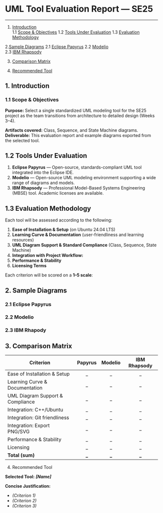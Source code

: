 # UML Tool Evaluation Report — SE25

---

1. [Introduction](#1-introduction)  
   1.1 [Scope & Objectives](#11-scope--objectives) 
   1.2 [Tools Under Evaluation](#12-tools-under-evaluation)
   1.3 [Evaluation Methodology](#13-evaluation-methodology) 
  
2.[Sample Diagrams](#9-sample-diagrams)
   2.1 [Eclipse Papyrus](#21-eclipse-papyrus) 
   2.2 [Modelio](#22-modelio)  
   2.3 [IBM Rhapsody](#23-ibm-rhapsody)

3. [Comparison Matrix](#3-comparison-matrix) 

4. [Recommended Tool](#4-recommended-tool) 


## 1. Introduction 

### 1.1 Scope & Objectives
**Purpose:** Select a single standardized UML modeling tool for the SE25 project as the team transitions from architecture to detailed design (Weeks 3–4).  

**Artifacts covered:** Class, Sequence, and State Machine diagrams.  
**Deliverable:** This evaluation report and example diagrams exported from the selected tool.  



## 1.2 Tools Under Evaluation
1. **Eclipse Papyrus** — Open-source, standards-compliant UML tool integrated into the Eclipse IDE.  
2. **Modelio** — Open-source UML modeling environment supporting a wide range of diagrams and models.  
3. **IBM Rhapsody** — Professional Model-Based Systems Engineering (MBSE) tool. Academic licenses are available.


## 1.3 Evaluation Methodology
Each tool will be assessed according to the following:

  1. **Ease of Installation & Setup** (on Ubuntu 24.04 LTS)  
  2. **Learning Curve & Documentation** (user-friendliness and learning resources)  
  3. **UML Diagram Support & Standard Compliance** (Class, Sequence, State Machine)  
  4. **Integration with Project Workflow:**
  5. **Performance & Stability**  
  6. **Licensing Terms**

Each criterion will be scored on a **1–5 scale**:


## 2. Sample Diagrams


### 2.1 Eclipse Papyrus




### 2.2 Modelio





### 2.3 IBM Rhapody






## 3. Comparison Matrix


| Criterion | Papyrus | Modelio | IBM Rhapsody |
|---|:--:|:--:|:--:|
| Ease of Installation & Setup | _ | _ | _ |
| Learning Curve & Documentation | _ | _ | _ |
| UML Diagram Support & Compliance | _ | _ | _ |
| Integration: C++/Ubuntu | _ | _ | _ |
| Integration: Git friendliness | _ | _ | _ |
| Integration: Export PNG/SVG | _ | _ | _ |
| Performance & Stability | _ | _ | _ |
| Licensing | _ | _ | _ |
| **Total (sum)** | **_** | **_** | **_** |



4. Recommended Tool

**Selected Tool:** **_[Name]_** 

**Concise Justification:**  
- _(Criterion 1)_  
- _(Criterion 2)_  
- _(Criterion 3)_  

